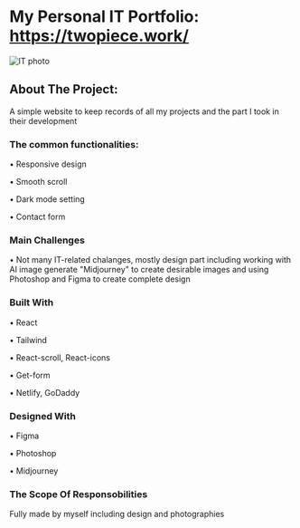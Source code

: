 # My Personal IT Portfolio: https://twopiece.work/

![IT photo](https://user-images.githubusercontent.com/65731630/232287865-9561b57e-0298-4612-8922-f80ceb581df2.jpg)

## About The Project:

A simple website to keep records of all my projects and the part I took in their development

### The common functionalities:

•	Responsive design

• Smooth scroll

• Dark mode setting

• Contact form 

### Main Challenges

• Not many IT-related chalanges, mostly design part including 
working with AI image generate "Midjourney" to create desirable images
and using Photoshop and Figma to create complete design

### Built With

• React

• Tailwind

• React-scroll, React-icons

• Get-form

• Netlify, GoDaddy

### Designed With

• Figma

• Photoshop

• Midjourney


### The Scope Of Responsobilities

Fully made by myself including design and photographies
